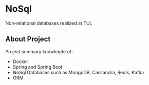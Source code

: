 # NoSql
Non-relational databases realized at TUL
## About Project
Project summary knowlegde of:
- Docker
- Spring and Spring Boot
- NoSql Databases such as MongoDB, Cassandra, Redis, Kafka
- ORM
